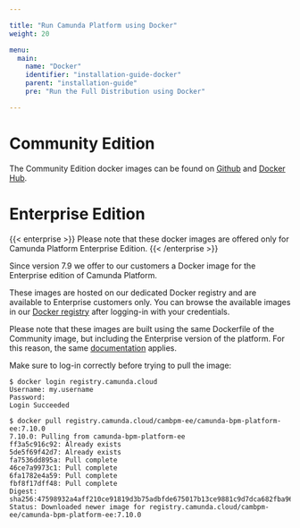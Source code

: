 ```yaml
---

title: "Run Camunda Platform using Docker"
weight: 20

menu:
  main:
    name: "Docker"
    identifier: "installation-guide-docker"
    parent: "installation-guide"
    pre: "Run the Full Distribution using Docker"

---
```


# Community Edition

The Community Edition docker images can be found on [Github](https://github.com/camunda/docker-camunda-bpm-platform) and [Docker Hub](https://hub.docker.com/r/camunda/camunda-bpm-platform/).

# Enterprise Edition

{{< enterprise >}}
Please note that these docker images are offered only for Camunda Platform Enterprise Edition.
{{< /enterprise >}}

Since version 7.9 we offer to our customers a Docker image for the Enterprise edition of Camunda Platform.

These images are hosted on our dedicated Docker registry and are available to Enterprise customers only. You can browse the available images in our [Docker registry](https://registry.camunda.cloud) after logging-in with your credentials.

Please note that these images are built using the same Dockerfile of the Community image, but including the Enterprise version of the platform. For this reason, the same [documentation](https://github.com/camunda/docker-camunda-bpm-platform#database-environment-variables) applies.

Make sure to log-in correctly before trying to pull the image:

```
$ docker login registry.camunda.cloud
Username: my.username
Password:
Login Succeeded

$ docker pull registry.camunda.cloud/cambpm-ee/camunda-bpm-platform-ee:7.10.0
7.10.0: Pulling from camunda-bpm-platform-ee
ff3a5c916c92: Already exists
5de5f69f42d7: Already exists
fa7536dd895a: Pull complete
46ce7a9973c1: Pull complete
6fa1782e4a59: Pull complete
fbf8f17dff48: Pull complete
Digest: sha256:47598932a4aff210ce91819d3b75adbfde675017b13ce9881c9d7dca682fba96
Status: Downloaded newer image for registry.camunda.cloud/cambpm-ee/camunda-bpm-platform-ee:7.10.0
```
